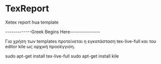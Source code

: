 TexReport
=========

Xetex report hua template

-------------Greek Begins Here---------------

Για χρήση των templates προτείνεται η εγκατάσταση tex-live-full και του editor kile
ως αρχική προσέγγιση.

sudo apt-get install tex-live-full
sudo apt-get install kile


